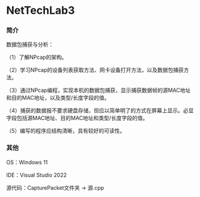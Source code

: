 # NetTechLab3







### 简介

数据包捕获与分析：

（1）了解NPcap的架构。

（2）学习NPcap的设备列表获取方法、网卡设备打开方法，以及数据包捕获方法。

（3）通过NPcap编程，实现本机的数据包捕获，显示捕获数据帧的源MAC地址和目的MAC地址，以及类型/长度字段的值。

（4）捕获的数据报不要求硬盘存储，但应以简单明了的方式在屏幕上显示。必显字段包括源MAC地址、目的MAC地址和类型/长度字段的值。

（5）编写的程序应结构清晰，具有较好的可读性。







### 其他

OS：Windows 11

IDE：Visual Studio 2022

源代码：CapturePacket文件夹 -> 源.cpp